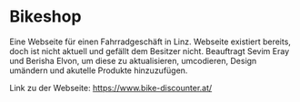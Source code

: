 # Bikeshop
Eine Webseite für einen Fahrradgeschäft in Linz. Webseite existiert bereits, doch ist nicht aktuell und gefällt dem Besitzer nicht. 
Beauftragt Sevim Eray und Berisha Elvon, um diese zu aktualisieren, umcodieren, Design umändern und akutelle Produkte hinzuzufügen.

Link zu der Webseite: https://www.bike-discounter.at/

